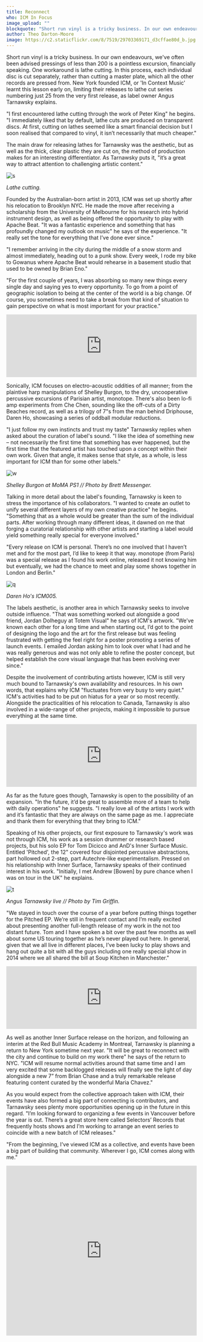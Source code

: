 ```yaml
---
title: Reconnect
who: ICM In Focus
image_upload: ""
blockquote: "Short run vinyl is a tricky business. In our own endeavours, we've often been advised pressings of less than 200 is a pointless excursion, financially speaking. One workaround is lathe cutting. In this process, each individual disc is cut separately, rather than cutting a master plate, which all the other records are pressed from. New York founded ICM, or 'In Context Music' learnt this lesson early on, limiting their releases to lathe cut series numbering just 25 from the very first release, as label owner Angus Tarnawsky explains."
author: Theo Darton-Moore
image: https://c2.staticflickr.com/8/7519/29703369171_d3cffae80d_b.jpg
---
```

Short run vinyl is a tricky business. In our own endeavours, we've often been advised pressings of less than 200 is a pointless excursion, financially speaking. One workaround is lathe cutting. In this process, each individual disc is cut separately, rather than cutting a master plate, which all the other records are pressed from. New York founded ICM, or 'In Context Music' learnt this lesson early on, limiting their releases to lathe cut series numbering just 25 from the very first release, as label owner Angus Tarnawsky explains. 

"I first encountered lathe cutting through the work of Peter King" he begins. "I immediately liked that by default, lathe cuts are produced on transparent discs.  At first, cutting on lathes seemed like a smart financial decision but I soon realised that compared to vinyl, it isn’t necessarily that much cheaper."

The main draw for releasing lathes for Tarnawsky was the aesthetic, but as well as the thick, clear plastic they are cut on, the method of production makes for an interesting differentiator. As Tarnawsky puts it, "it’s a great way to attract attention to challenging artistic content."

![s](https://c1.staticflickr.com/9/8021/29422523831_a4b58ac2b7_b.jpg)

_Lathe cutting._

Founded by the Australian-born artist in 2013, ICM was set up shortly after his relocation to Brooklyn NYC. He made the move after receiving a scholarship from the University of Melbourne for his research into hybrid instrument design, as well as being offered the opportunity to play with Apache Beat. "It was a fantastic experience and something that has profoundly changed my outlook on music" he says of the experience. "It really set the tone for everything that I’ve done ever since." 

"I remember arriving in the city during the middle of a snow storm and almost immediately, heading out to a punk show. Every week, I rode my bike to Gowanus where Apache Beat would rehearse in a basement studio that used to be owned by Brian Eno."

"For the first couple of years, I was absorbing so many new things every single day and saying yes to every opportunity. To go from a point of geographic isolation to being at the center of the world is a big change. Of course, you sometimes need to take a break from that kind of situation to gain perspective on what is most important for your practice."

<iframe width="100%" height="166" scrolling="no" frameborder="no" src="https://w.soundcloud.com/player/?url=https%3A//api.soundcloud.com/tracks/111273052&color=ff5500&auto_play=false&hide_related=false&show_comments=true&show_user=true&show_reposts=false"></iframe>

Sonically, ICM focuses on electro-acoustic oddities of all manner; from the plaintive harp manipulations of Shelley Burgon, to the dry, uncooperative percussive excursions of Parisian artist, monotope. There's also been lo-fi amp experiments from Che Chen, sounding like the off-cuts of a Dirty Beaches record, as well as a trilogy of 7"s from the man behind Driphouse, Daren Ho,  showcasing a series of oddball modular reductions.
 
"I just follow my own instincts and trust my taste" Tarnawsky replies when asked about the curation of label's sound. "I like the idea of something new – not necessarily the first time that something has ever happened, but the first time that the featured artist has touched upon a concept within their own work.  Given that angle, it makes sense that style, as a whole, is less important for ICM than for some other labels."

![w](https://c2.staticflickr.com/8/7721/29394027952_3926419e24_b.jpg)

_Shelley Burgon at MoMA PS1 // Photo by Brett Messenger._

Talking in more detail about the label's founding, Tarnawsky is keen to stress the importance of his collaborators. "I wanted to create an outlet to unify several different layers of my own creative practice" he begins.  "Something that as a whole would be greater than the sum of the individual parts. After working through many different ideas, it dawned on me that forging a curatorial relationship with other artists and starting a label would yield something really special for everyone involved." 

"Every release on ICM is personal. There’s no one involved that I haven’t met and for the most part, I’d like to keep it that way. monotope (from Paris) was a special release as I found his work online, released it not knowing him but eventually, we had the chance to meet and play some shows together in London and Berlin."

![q](https://c1.staticflickr.com/9/8156/29465215531_d21b8cbf66_b.jpg)

_Daren Ho's ICM005._

The labels aesthetic, is another area in which Tarnawsky seeks to involve outside influence. "That was something worked out alongside a good friend, Jordan Dolheguy at Totem Visual" he says of ICM's artwork. "We’ve known each other for a long time and when starting out, I’d got to the point of designing the logo and the art for the first release but was feeling frustrated with getting the feel right for a poster promoting a series of launch events. I emailed Jordan asking him to look over what I had and he was really generous and was not only able to refine the poster concept, but helped establish the core visual language that has been evolving ever since."

Despite the involvement of contributing artists however, ICM is still very much bound to Tarnawsky's own availability and resources. In his own words, that explains why ICM "fluctuates from very busy to very quiet." ICM's activities had to be put on hiatus for a year or so most recently. Alongside the practicalities of his relocation to Canada, Tarnawsky is also involved in a wide-range of other projects, making it impossible to pursue everything at the same time. 

<iframe width="100%" height="166" scrolling="no" frameborder="no" src="https://w.soundcloud.com/player/?url=https%3A//api.soundcloud.com/tracks/151858653&color=ff5500&auto_play=false&hide_related=false&show_comments=true&show_user=true&show_reposts=false"></iframe>

As far as the future goes though, Tarnawsky is open to the possibility of an expansion. "In the future, it’d be great to assemble more of a team to help with daily operations" he suggests. "I really love all of the artists I work with and it’s fantastic that they are always on the same page as me. I appreciate and thank them for everything that they bring to ICM."

Speaking of his other projects, our first exposure to Tarnawsky's work was not through ICM, his work as a session drummer or research based projects, but his solo EP for Tom Dicicco and AnD's Inner Surface Music. Entitled 'Pitched', the 12" covered four disjointed percussive abstractions, part hollowed out 2-step, part Autechre-like experimentalism. Pressed on his relationship with Inner Surface, Tarnawsky speaks of their continued interest in his work. "Initially, I met Andrew [Bowen] by pure chance when I was on tour in the UK" he explains. 

![t](https://c1.staticflickr.com/9/8403/29468356306_ec219dae5e_z.jpg)

_Angus Tarnawsky live // Photo by Tim Griffin._

"We stayed in touch over the course of a year before putting things together for the Pitched EP. We’re still in frequent contact and I’m really excited about presenting another full-length release of my work in the not too distant future. Tom and I have spoken a bit over the past few months as well about some US touring together as he’s never played out here. In general, given that we all live in different places, I’ve been lucky to play shows and hang out quite a bit with all the guys including one really special show in 2014 where we all shared the bill at Soup Kitchen in Manchester."

<iframe width="100%" height="166" scrolling="no" frameborder="no" src="https://w.soundcloud.com/player/?url=https%3A//api.soundcloud.com/tracks/267939327&color=ff5500&auto_play=false&hide_related=false&show_comments=true&show_user=true&show_reposts=false"></iframe>

As well as another Inner Surface release on the horizon, and following an interim at the Red Bull Music Academy in Montreal, Tarnawsky is planning a return to New York sometime next year. "It will be great to reconnect with the city and continue to build on my work there" he says of the return to NYC. "ICM will resume normal activities around that same time and I am very excited that some backlogged releases will finally see the light of day alongside a new 7” from Brian Chase and a truly remarkable release featuring content curated by the wonderful Maria Chavez."

As you would expect from the collective approach taken with ICM, their events have also formed a big part of connecting is contributors, and Tarnawsky sees plenty more opportunities opening up in the future in this regard. "I’m looking forward to organizing a few events in Vancouver before the year is out. There’s a great store here called Selectors’ Records that frequently hosts shows and I’m working to arrange an event series to coincide with a new batch of ICM releases." 

"From the beginning, I’ve viewed ICM as a collective, and events have been a big part of building that community. Wherever I go, ICM comes along with me."

<iframe width="100%" height="450" scrolling="no" frameborder="no" src="https://w.soundcloud.com/player/?url=https%3A//api.soundcloud.com/tracks/151859822&auto_play=false&hide_related=false&show_comments=true&show_user=true&show_reposts=false&visual=true"></iframe>